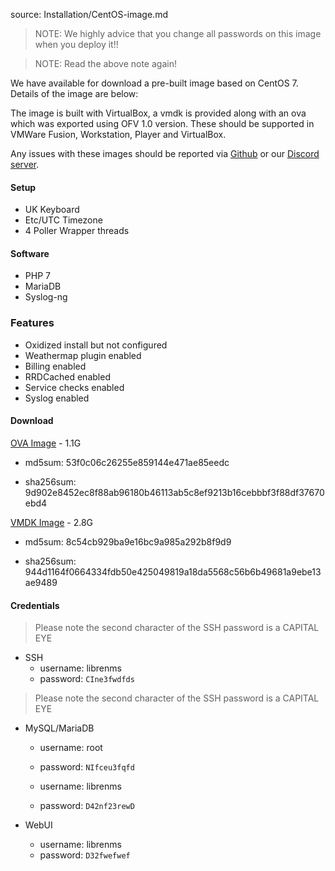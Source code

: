 source: Installation/CentOS-image.md
> NOTE: We highly advice that you change all passwords on this image when you deploy it!!

> NOTE: Read the above note again!

We have available for download a pre-built image based on CentOS 7. Details of the image are below:

The image is built with VirtualBox, a vmdk is provided along with an ova which was exported using OFV 1.0 version. 
These should be supported in VMWare Fusion, Workstation, Player and VirtualBox.

Any issues with these images should be reported via [Github](https://github.com/librenms/librenms/issues) or our [Discord server](https://t.libren.ms/discord).

#### Setup

  - UK Keyboard
  - Etc/UTC Timezone
  - 4 Poller Wrapper threads

#### Software

  - PHP 7
  - MariaDB
  - Syslog-ng

### Features

  - Oxidized install but not configured
  - Weathermap plugin enabled
  - Billing enabled
  - RRDCached enabled
  - Service checks enabled
  - Syslog enabled

#### Download

[OVA Image](http://www.lathwood.co.uk/librenms/librenms_centos_7.ova) - 1.1G

  - md5sum: 53f0c06c26255e859144e471ae85eedc

  - sha256sum: 9d902e8452ec8f88ab96180b46113ab5c8ef9213b16cebbbf3f88df37670ebd4

[VMDK Image](http://www.lathwood.co.uk/librenms/librenms_centos_7.vmdk) - 2.8G

  - md5sum: 8c54cb929ba9e16bc9a985a292b8f9d9

  - sha256sum: 944d1164f0664334fdb50e425049819a18da5568c56b6b49681a9ebe13ae9489

#### Credentials

> Please note the second character of the SSH password is a CAPITAL EYE

  - SSH
    - username: librenms
    - password: `CIne3fwdfds`

> Please note the second character of the SSH password is a CAPITAL EYE

  - MySQL/MariaDB
    - username: root
    - password: `NIfceu3fqfd`

    - username: librenms
    - password: `D42nf23rewD`

  - WebUI
    - username: librenms
    - password: `D32fwefwef`
